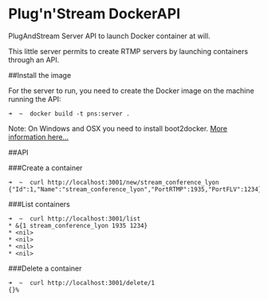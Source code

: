 Plug'n'Stream DockerAPI
=============

PlugAndStream Server API to launch Docker container at will.

This little server permits to create RTMP servers by launching containers through an API.

##Install the image

For the server to run, you need to create the Docker image on the machine running the API:

```
➜  ~  docker build -t pns:server .
```
Note: On Windows and OSX you need to install boot2docker. [More information here...](http://docs.docker.io/en/latest/installations)



##API

###Create a container

```
➜  ~  curl http://localhost:3001/new/stream_conference_lyon
{"Id":1,"Name":"stream_conference_lyon","PortRTMP":1935,"PortFLV":1234}%
```

###List containers
```
➜  ~  curl http://localhost:3001/list
* &{1 stream_conference_lyon 1935 1234}
* <nil>
* <nil>
* <nil>
* <nil>
```

###Delete a container
```
➜  ~  curl http://localhost:3001/delete/1
{}%
```
